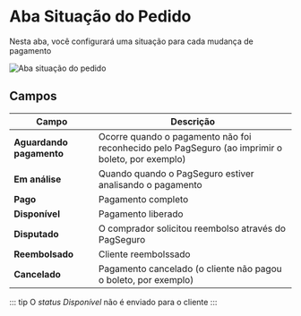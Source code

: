 # Aba Situação do Pedido

Nesta aba, você configurará uma situação para cada mudança de pagamento

![Aba situação do pedido](/PagSeguro-Checkout-Transparente/assets/tab-order-status.png#zoom)

## Campos
| Campo | Descrição |
| ----- | --------- |
| **Aguardando pagamento** | Ocorre quando o pagamento não foi reconhecido pelo PagSeguro (ao imprimir o boleto, por exemplo) |
| **Em análise** | Quando quando o PagSeguro estiver analisando o pagamento |
| **Pago** | Pagamento completo |
| **Disponível** | Pagamento liberado |
| **Disputado** | O comprador solicitou reembolso através do PagSeguro |
| **Reembolsado** | Cliente reembolssado |
| **Cancelado** | Pagamento cancelado (o cliente não pagou o boleto, por exemplo) |

::: tip
O _status Disponível_ não é enviado para o cliente
:::